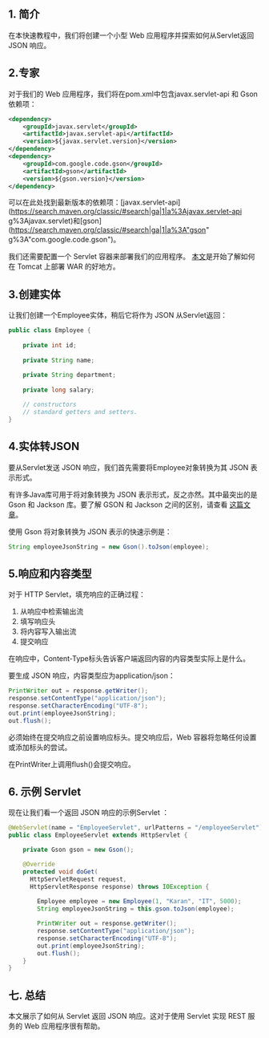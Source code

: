 ## 1. 简介

在本快速教程中，我们将创建一个小型 Web 应用程序并探索如何从Servlet返回 JSON 响应。

## 2.专家

对于我们的 Web 应用程序，我们将在pom.xml中包含javax.servlet-api 和 Gson 依赖项：

```xml
<dependency>
    <groupId>javax.servlet</groupId>
    <artifactId>javax.servlet-api</artifactId>
    <version>${javax.servlet.version}</version>
</dependency>
<dependency>
    <groupId>com.google.code.gson</groupId>
    <artifactId>gson</artifactId>
    <version>${gson.version}</version>
</dependency>

```

可以在此处找到最新版本的依赖项：[javax.servlet-api](https://search.maven.org/classic/#search|ga|1|a%3Ajavax.servlet-api g%3Ajavax.servlet)和[gson](https://search.maven.org/classic/#search|ga|1|a%3A"gson" g%3A"com.google.code.gson")。

我们还需要配置一个 Servlet 容器来部署我们的应用程序。 [本文](https://www.baeldung.com/tomcat-deploy-war)是开始了解如何在 Tomcat 上部署 WAR 的好地方。

## 3.创建实体

让我们创建一个Employee实体，稍后它将作为 JSON 从Servlet返回：

```java
public class Employee {
	
    private int id;
    
    private String name;
    
    private String department;
   
    private long salary;

    // constructors
    // standard getters and setters.
}
```

## 4.实体转JSON

要从Servlet发送 JSON 响应，我们首先需要将Employee对象转换为其 JSON 表示形式。

有许多Java库可用于将对象转换为 JSON 表示形式，反之亦然。其中最突出的是 Gson 和 Jackson 库。要了解 GSON 和 Jackson 之间的区别，请查看 [这篇文章](https://www.baeldung.com/jackson-vs-gson)。

使用 Gson 将对象转换为 JSON 表示的快速示例是：

```java
String employeeJsonString = new Gson().toJson(employee);
```

## 5.响应和内容类型

对于 HTTP Servlet，填充响应的正确过程：

1.  从响应中检索输出流
2.  填写响应头
3.  将内容写入输出流
4.  提交响应

在响应中，Content-Type标头告诉客户端返回内容的内容类型实际上是什么。

要生成 JSON 响应，内容类型应为application/json：

```java
PrintWriter out = response.getWriter();
response.setContentType("application/json");
response.setCharacterEncoding("UTF-8");
out.print(employeeJsonString);
out.flush();
```

必须始终在提交响应之前设置响应标头。提交响应后，Web 容器将忽略任何设置或添加标头的尝试。

在PrintWriter上调用flush()会提交响应。

## 6. 示例 Servlet

现在让我们看一个返回 JSON 响应的示例Servlet ：

```java
@WebServlet(name = "EmployeeServlet", urlPatterns = "/employeeServlet")
public class EmployeeServlet extends HttpServlet {

    private Gson gson = new Gson();

    @Override
    protected void doGet(
      HttpServletRequest request, 
      HttpServletResponse response) throws IOException {
        
        Employee employee = new Employee(1, "Karan", "IT", 5000);
        String employeeJsonString = this.gson.toJson(employee);

        PrintWriter out = response.getWriter();
        response.setContentType("application/json");
        response.setCharacterEncoding("UTF-8");
        out.print(employeeJsonString);
        out.flush();   
    }
}
```

## 七. 总结

本文展示了如何从 Servlet 返回 JSON 响应。这对于使用 Servlet 实现 REST 服务的 Web 应用程序很有帮助。